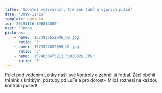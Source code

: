 ```yaml
---
title: 'Sobotní vytrvalost, trénink žáků a výprava pulců'
date: '2019-11-16'
template: novinka
id: '20191116-190813000'
user: 'Jenda'
pictures:
    - name: '1573927652006_H2.jpg'
      ratio: '3'
    - name: '1573927652009_H1.jpg'
      ratio: '3'
    - name: '1574033475212_P1020828.JPG'
      ratio: '3'
---
```

Pulci pod vedením Lenky našli své kontroly a zahráli si fotbal. Žáci oběhli trénink s krátkými postupy od LuFa a pro dorost+ Miloš roznesl na každou kontrolu posed!
